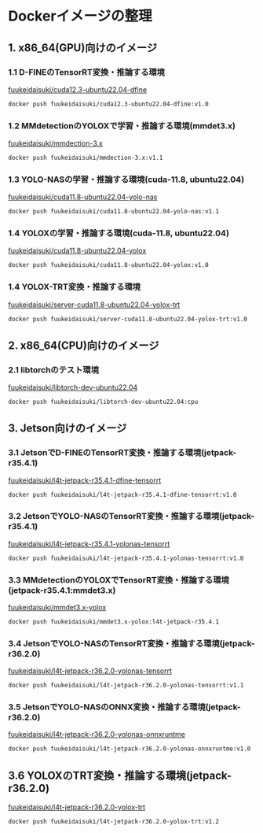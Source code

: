 # Dockerイメージの整理

## 1. x86_64(GPU)向けのイメージ
### 1.1 D-FINEのTensorRT変換・推論する環境
[fuukeidaisuki/cuda12.3-ubuntu22.04-dfine](https://hub.docker.com/repository/docker/fuukeidaisuki/cuda12.3-ubuntu22.04-dfine/general)
```bash
docker push fuukeidaisuki/cuda12.3-ubuntu22.04-dfine:v1.0
```
### 1.2 MMdetectionのYOLOXで学習・推論する環境(mmdet3.x)
[fuukeidaisuki/mmdection-3.x](https://hub.docker.com/repository/docker/fuukeidaisuki/mmdection-3.x/general)
```bash
docker push fuukeidaisuki/mmdection-3.x:v1.1
```
### 1.3 YOLO-NASの学習・推論する環境(cuda-11.8, ubuntu22.04)
[fuukeidaisuki/cuda11.8-ubuntu22.04-yolo-nas](https://hub.docker.com/repository/docker/fuukeidaisuki/cuda11.8-ubuntu22.04-yolo-nas/general)
```bash
docker push fuukeidaisuki/cuda11.8-ubuntu22.04-yolo-nas:v1.1
```

### 1.4 YOLOXの学習・推論する環境(cuda-11.8, ubuntu22.04)
[fuukeidaisuki/cuda11.8-ubuntu22.04-yolox](https://hub.docker.com/repository/docker/fuukeidaisuki/cuda11.8-ubuntu22.04-yolox/general)
```bash
docker push fuukeidaisuki/cuda11.8-ubuntu22.04-yolox:v1.0
```

### 1.4 YOLOX-TRT変換・推論する環境
[fuukeidaisuki/server-cuda11.8-ubuntu22.04-yolox-trt](https://hub.docker.com/repository/docker/fuukeidaisuki/server-cuda11.8-ubuntu22.04-yolox-trt/general)
```bash
docker push fuukeidaisuki/server-cuda11.8-ubuntu22.04-yolox-trt:v1.0
```

## 2. x86_64(CPU)向けのイメージ
### 2.1 libtorchのテスト環境
[fuukeidaisuki/libtorch-dev-ubuntu22.04](https://hub.docker.com/repository/docker/fuukeidaisuki/libtorch-dev-ubuntu22.04/general)
```bash
docker push fuukeidaisuki/libtorch-dev-ubuntu22.04:cpu
```

## 3. Jetson向けのイメージ
### 3.1 JetsonでD-FINEのTensorRT変換・推論する環境(jetpack-r35.4.1)
[fuukeidaisuki/l4t-jetpack-r35.4.1-dfine-tensorrt](https://hub.docker.com/repository/docker/fuukeidaisuki/l4t-jetpack-r35.4.1-dfine-tensorrt/general)
```bash
docker push fuukeidaisuki/l4t-jetpack-r35.4.1-dfine-tensorrt:v1.0
```

### 3.2 JetsonでYOLO-NASのTensorRT変換・推論する環境(jetpack-r35.4.1)
[fuukeidaisuki/l4t-jetpack-r35.4.1-yolonas-tensorrt](https://hub.docker.com/repository/docker/fuukeidaisuki/l4t-jetpack-r35.4.1-yolonas-tensorrt/general)
```bash
docker push fuukeidaisuki/l4t-jetpack-r35.4.1-yolonas-tensorrt:v1.0
```

### 3.3 MMdetectionのYOLOXでTensorRT変換・推論する環境(jetpack-r35.4.1:mmdet3.x)
[fuukeidaisuki/mmdet3.x-yolox](https://hub.docker.com/repository/docker/fuukeidaisuki/mmdet3.x-yolox/general)
```bash
docker push fuukeidaisuki/mmdet3.x-yolox:l4t-jetpack-r35.4.1
```

### 3.4 JetsonでYOLO-NASのTensorRT変換・推論する環境(jetpack-r36.2.0)
[fuukeidaisuki/l4t-jetpack-r36.2.0-yolonas-tensorrt](https://hub.docker.com/repository/docker/fuukeidaisuki/l4t-jetpack-r36.2.0-yolonas-tensorrt/general)
```bash
docker push fuukeidaisuki/l4t-jetpack-r36.2.0-yolonas-tensorrt:v1.1
```

### 3.5 JetsonでYOLO-NASのONNX変換・推論する環境(jetpack-r36.2.0)
[fuukeidaisuki/l4t-jetpack-r36.2.0-yolonas-onnxruntme](https://hub.docker.com/repository/docker/fuukeidaisuki/l4t-jetpack-r36.2.0-yolonas-onnxruntme/general)
```bash
docker push fuukeidaisuki/l4t-jetpack-r36.2.0-yolonas-onnxruntme:v1.0
```

## 3.6 YOLOXのTRT変換・推論する環境(jetpack-r36.2.0)
[fuukeidaisuki/l4t-jetpack-r36.2.0-yolox-trt](https://hub.docker.com/repository/docker/fuukeidaisuki/l4t-jetpack-r36.2.0-yolox-trt/general)
```bash
docker push fuukeidaisuki/l4t-jetpack-r36.2.0-yolox-trt:v1.2
```
